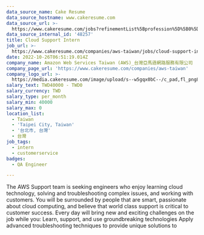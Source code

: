 ```yaml
---
data_source_name: Cake Resume
data_source_hostname: www.cakeresume.com
data_source_url: >-
  https://www.cakeresume.com/jobs?refinementList%5Bprofession%5D%5B0%5D=engineering_qa-engineer&refinementList%5Bsalary_type%5D=per_month&refinementList%5Bsalary_currency%5D=TWD&range%5Bsalary_range%5D%5Bmax%5D=600000
data_source_internal_id: '48257'
title: Cloud Support Intern
job_url: >-
  https://www.cakeresume.com/companies/aws-taiwan/jobs/cloud-support-intern-f377fd
date: 2022-10-26T06:51:19.014Z
company_name: Amazon Web Services Taiwan (AWS)_台灣亞馬遜網路服務有限公司
company_page_url: 'https://www.cakeresume.com/companies/aws-taiwan'
company_logo_url: >-
  https://media.cakeresume.com/image/upload/s--w5gqx0bC--/c_pad,fl_png8,h_200,w_200/v1666236367/yngx0yw139ve6fl3twwf.png
salary_text: TWD40000 - TWD0
salary_currency: TWD
salary_type: per_month
salary_min: 40000
salary_max: 0
location_list:
  - Taiwan
  - 'Taipei City, Taiwan'
  - '台北市, 台灣'
  - 台灣
job_tags:
  - intern
  - customerservice
badges:
  - QA Engineer

---
```


The AWS Support team is seeking engineers who enjoy learning cloud technology, solving and troubleshooting complex issues, and working with customers. You will be surrounded by people that are smart, passionate about cloud computing, and believe that world class support is critical to customer success. Every day will bring new and exciting challenges on the job while you: Learn, support, and use groundbreaking technologies Apply advanced troubleshooting techniques to provide unique solutions to 